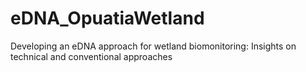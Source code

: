 # eDNA_OpuatiaWetland
Developing an eDNA approach for wetland biomonitoring: Insights on technical and conventional approaches
